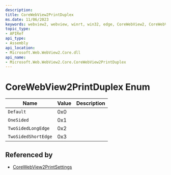 ```yaml
---
description: 
title: CoreWebView2PrintDuplex
ms.date: 11/06/2023
keywords: webview2, webview, winrt, win32, edge, CoreWebView2, CoreWebView2Controller, browser control, edge html, CoreWebView2PrintDuplex
topic_type:
- APIRef
api_type:
- Assembly
api_location:
- Microsoft.Web.WebView2.Core.dll
api_name:
- Microsoft.Web.WebView2.Core.CoreWebView2PrintDuplex
---
```


# CoreWebView2PrintDuplex Enum

| Name |  Value | Description |
|--|--|--|
|`Default` | 0x0  |  |
|`OneSided` | 0x1  |  |
|`TwoSidedLongEdge` | 0x2  |  |
|`TwoSidedShortEdge` | 0x3  |  |


## Referenced by

- [CoreWebView2PrintSettings](corewebview2printsettings.md)
